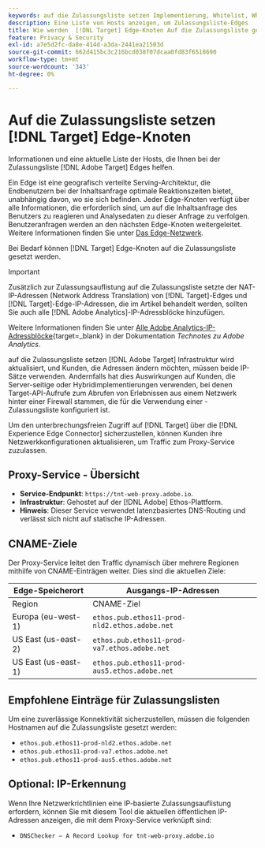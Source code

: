 ```yaml
---
keywords: auf die Zulassungsliste setzen Implementierung, Whitelist, Whitelist,, Zulassungsliste, Edge, Edges, $9
description: Eine Liste von Hosts anzeigen, um Zulassungsliste-Edges  [!DNL Adobe Target]  unterstützen (geografisch verteilte Serving-Knoten, die Endbenutzern eine optimale Reaktionszeit bieten).
title: Wie werden  [!DNL Target] Edge-Knoten Auf die Zulassungsliste gesetzt?
feature: Privacy & Security
exl-id: a7e5d2fc-da8e-414d-a3da-2441ea21503d
source-git-commit: 662d415bc3c216bcd038f07dcaa0fd83f6518690
workflow-type: tm+mt
source-wordcount: '343'
ht-degree: 0%

---
```


# Auf die Zulassungsliste setzen [!DNL Target] Edge-Knoten

Informationen und eine aktuelle Liste der Hosts, die Ihnen bei der Zulassungsliste [!DNL Adobe Target] Edges helfen.

Ein Edge ist eine geografisch verteilte Serving-Architektur, die Endbenutzern bei der Inhaltsanfrage optimale Reaktionszeiten bietet, unabhängig davon, wo sie sich befinden. Jeder Edge-Knoten verfügt über alle Informationen, die erforderlich sind, um auf die Inhaltsanfrage des Benutzers zu reagieren und Analysedaten zu dieser Anfrage zu verfolgen. Benutzeranfragen werden an den nächsten Edge-Knoten weitergeleitet. Weitere Informationen finden Sie unter [Das Edge-Netzwerk](https://experienceleague.adobe.com/docs/target/using/introduction/how-target-works.html#concept_0AE2ED8E9DE64288A8B30FCBF1040934).

Bei Bedarf können [!DNL Target] Edge-Knoten auf die Zulassungsliste gesetzt werden.

>[!IMPORTANT]
>
>Zusätzlich zur Zulassungsauflistung auf die Zulassungsliste setzte der NAT-IP-Adressen (Network Address Translation) von [!DNL Target]-Edges und [!DNL Target]-Edge-IP-Adressen, die im Artikel behandelt werden, sollten Sie auch alle [!DNL Adobe Analytics]-IP-Adressblöcke hinzufügen.
>
>Weitere Informationen finden Sie unter [Alle Adobe Analytics-IP-Adressblöcke](https://experienceleague.adobe.com/docs/analytics/technotes/ip-addresses.html?lang=en#all-adobe-analytics-ip-address-blocks){target=_blank} in der Dokumentation *Technotes zu Adobe Analytics*.
>
>auf die Zulassungsliste setzen [!DNL Adobe Target] Infrastruktur wird aktualisiert, und Kunden, die Adressen ändern möchten, müssen beide IP-Sätze verwenden. Andernfalls hat dies Auswirkungen auf Kunden, die Server-seitige oder Hybridimplementierungen verwenden, bei denen Target-API-Aufrufe zum Abrufen von Erlebnissen aus einem Netzwerk hinter einer Firewall stammen, die für die Verwendung einer -Zulassungsliste konfiguriert ist.

Um den unterbrechungsfreien Zugriff auf [!DNL Target] über die [!DNL Experience Edge Connector] sicherzustellen, können Kunden ihre Netzwerkkonfigurationen aktualisieren, um Traffic zum Proxy-Service zuzulassen.

## Proxy-Service - Übersicht

* **Service-Endpunkt**: `https://tnt-web-proxy.adobe.io`.
* **Infrastruktur**: Gehostet auf der [!DNL Adobe] Ethos-Plattform.
* **Hinweis**: Dieser Service verwendet latenzbasiertes DNS-Routing und verlässt sich nicht auf statische IP-Adressen.

## CNAME-Ziele

Der Proxy-Service leitet den Traffic dynamisch über mehrere Regionen mithilfe von CNAME-Einträgen weiter. Dies sind die aktuellen Ziele:

| Edge-Speicherort | Ausgangs-IP-Adressen |
| --- | --- |
| Region | CNAME-Ziel |
| Europa (eu-west-1) | `ethos.pub.ethos11-prod-nld2.ethos.adobe.net` |
| US East (us-east-2) | `ethos.pub.ethos11-prod-va7.ethos.adobe.net` |
| US East (us-east-1) | `ethos.pub.ethos11-prod-aus5.ethos.adobe.net` |

## Empfohlene Einträge für Zulassungslisten

Um eine zuverlässige Konnektivität sicherzustellen, müssen die folgenden Hostnamen auf die Zulassungsliste gesetzt werden:

* `ethos.pub.ethos11-prod-nld2.ethos.adobe.net`
* `ethos.pub.ethos11-prod-va7.ethos.adobe.net`
* `ethos.pub.ethos11-prod-aus5.ethos.adobe.net`

## Optional: IP-Erkennung

Wenn Ihre Netzwerkrichtlinien eine IP-basierte Zulassungsauflistung erfordern, können Sie mit diesem Tool die aktuellen öffentlichen IP-Adressen anzeigen, die mit dem Proxy-Service verknüpft sind:

* `DNSChecker – A Record Lookup for tnt-web-proxy.adobe.io`